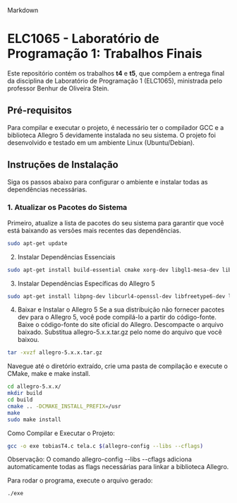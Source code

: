 Markdown

# ELC1065 - Laboratório de Programação 1: Trabalhos Finais

Este repositório contém os trabalhos **t4** e **t5**, que compõem a entrega final da disciplina de Laboratório de Programação 1 (ELC1065), ministrada pelo professor Benhur de Oliveira Stein.

## Pré-requisitos

Para compilar e executar o projeto, é necessário ter o compilador GCC e a biblioteca Allegro 5 devidamente instalada no seu sistema. O projeto foi desenvolvido e testado em um ambiente Linux (Ubuntu/Debian).

## Instruções de Instalação

Siga os passos abaixo para configurar o ambiente e instalar todas as dependências necessárias.

### 1. Atualizar os Pacotes do Sistema

Primeiro, atualize a lista de pacotes do seu sistema para garantir que você está baixando as versões mais recentes das dependências.

```bash
sudo apt-get update
```
2. Instalar Dependências Essenciais
```bash
sudo apt-get install build-essential cmake xorg-dev libgl1-mesa-dev libglu1-mesa-dev
```
3. Instalar Dependências Específicas do Allegro 5 
```bash
sudo apt-get install libpng-dev libcurl4-openssl-dev libfreetype6-dev libjpeg-dev libvorbis-dev libopenal-dev libphysfs-dev libgtk2.0-dev libasound2-dev libpulse-dev libflac-dev libdumb1-dev
```
4. Baixar e Instalar o Allegro 5
Se a sua distribuição não fornecer pacotes dev para o Allegro 5, você pode compilá-lo a partir do código-fonte.
Baixe o código-fonte do site oficial do Allegro.
Descompacte o arquivo baixado. Substitua allegro-5.x.x.tar.gz pelo nome do arquivo que você baixou.

```bash
tar -xvzf allegro-5.x.x.tar.gz
```

Navegue até o diretório extraído, crie uma pasta de compilação e execute o CMake, make e make install.
```bash
cd allegro-5.x.x/
mkdir build
cd build
cmake .. -DCMAKE_INSTALL_PREFIX=/usr
make
sudo make install
```
Como Compilar e Executar o Projeto:
```bash
gcc -o exe tobiasT4.c tela.c $(allegro-config --libs --cflags)
```
Observação: O comando allegro-config --libs --cflags adiciona automaticamente todas as flags necessárias para linkar a biblioteca Allegro.

Para rodar o programa, execute o arquivo gerado:
```bash
./exe
